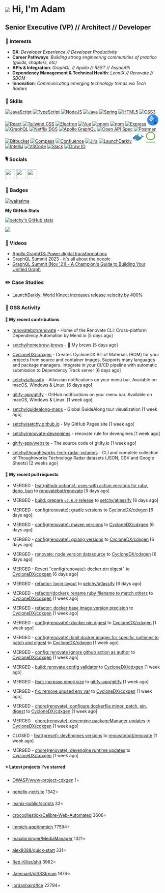![](https://user-images.githubusercontent.com/18350557/176309783-0785949b-9127-417c-8b55-ab5a4333674e.gif) Hi, I'm Adam
============================================================================================================================

Senior Executive (VP) // Architect // Developer
-----------------------------------------------

### 🔭 Interests

- **DX**: *Developer Experience // Developer Productivity*
- **Career Pathways**: *Building strong engineering communities of practice (guilds, chapters, etc)*
- **APIs & Integration**: *GraphQL // Apollo // REST // AsyncAPI*
- **Dependency Management & Technical Health**: *LeanIX // Renovate // SBOM*
- **Innovation**: *Communicating emerging technology trends via Tech Radars*

### 💪 Skills

<p align="left">
  <a href="https://developer.mozilla.org/en-US/docs/Web/JavaScript" target="_blank" rel="noreferrer"><img src="https://raw.githubusercontent.com/danielcranney/readme-generator/main/public/icons/skills/javascript-colored.svg" width="36" height="36" alt="JavaScript" /></a>
  <a href="https://www.typescriptlang.org/" target="_blank" rel="noreferrer"><img src="https://raw.githubusercontent.com/danielcranney/readme-generator/main/public/icons/skills/typescript-colored.svg" width="36" height="36" alt="TypeScript" /></a>
  <a href="https://nodejs.org/en/" target="_blank" rel="noreferrer"><img src="https://raw.githubusercontent.com/danielcranney/readme-generator/main/public/icons/skills/nodejs-colored.svg" width="36" height="36" alt="NodeJS" /></a>
  <a href="https://www.oracle.com/java/" target="_blank" rel="noreferrer"><img src="https://raw.githubusercontent.com/danielcranney/readme-generator/main/public/icons/skills/java-colored.svg" width="36" height="36" alt="Java" /></a>
  <a href="https://spring.io/" target="_blank" rel="noreferrer"><img src="https://cdn.worldvectorlogo.com/logos/spring-3.svg" width="36" height="36" alt="Spring" /></a> 
  <a href="https://developer.mozilla.org/en-US/docs/Glossary/HTML5" target="_blank" rel="noreferrer"><img src="https://raw.githubusercontent.com/danielcranney/readme-generator/main/public/icons/skills/html5-colored.svg" width="36" height="36" alt="HTML5" /></a>
  <a href="https://www.w3.org/TR/CSS/#css" target="_blank" rel="noreferrer"><img src="https://raw.githubusercontent.com/danielcranney/readme-generator/main/public/icons/skills/css3-colored.svg" width="36" height="36" alt="CSS3" /></a>
  <a href="https://react.dev/" target="_blank" rel="noreferrer"><img src="https://cdn.worldvectorlogo.com/logos/react-2.svg" width="36" height="36" alt="React" /></a>
  <a href="https://tailwindcss.com/" target="_blank" rel="noreferrer"><img src="https://cdn.worldvectorlogo.com/logos/tailwind-css-2.svg" width="36" height="36" alt="Tailwind CSS" /></a>
  <a href="https://www.electronjs.org/" target="_blank" rel="noreferrer"><img src="https://cdn.worldvectorlogo.com/logos/electron-1.svg" width="36" height="36" alt="Electron" /></a>
  <a href="https://vuejs.org/" target="_blank" rel="noreferrer"><img src="https://cdn.worldvectorlogo.com/logos/vue-9.svg" width="36" height="36" alt="Vue" /></a>
  <a href="https://pnpm.io/" target="_blank" rel="noreferrer"><img src="https://encrypted-tbn0.gstatic.com/images?q=tbn:ANd9GcSGcwBnoTNg212cvEclMX-_qRw_P-_odFp3aafVal77Hg&s" width="36" height="36" alt="pnpm" /></a>
  <a href="https://www.npmjs.com/" target="_blank" rel="noreferrer"><img src="https://cdn.worldvectorlogo.com/logos/npm-square-red-1.svg" width="36" height="36" alt="npm" /></a>
  <a href="https://expressjs.com/" target="_blank" rel="noreferrer"><img src="https://raw.githubusercontent.com/danielcranney/readme-generator/main/public/icons/skills/express-colored.svg" width="36" height="36" alt="Express" /></a>
  <a href="https://docs.renovatebot.com/" target="_blank" rel="noreferrer"><img src="https://raw.githubusercontent.com/renovatebot/renovate/refs/heads/main/docs/usage/assets/images/logo.png" width="36" height="36" alt="Renovate" /></a>
  <a href="https://graphql.org/" target="_blank" rel="noreferrer"><img src="https://raw.githubusercontent.com/danielcranney/readme-generator/main/public/icons/skills/graphql-colored.svg" width="36" height="36" alt="GraphQL" /></a>
  <a href="https://netflix.github.io/dgs/" target="_blank" rel="noreferrer"><img src="https://raw.githubusercontent.com/Netflix/dgs/main/docs/images/dgs-framework-brand/Icon/dgs-icon--blue.svg" width="36" height="36" alt="Netflix DGS" /></a>
  <a href="https://apollographql.com/" target="_blank" rel="noreferrer"><img src="https://cdn.worldvectorlogo.com/logos/apollo-graphql-compact.svg" width="36" height="36" alt="Apollo GraphQL" /></a>
  <a href="https://swagger.io/specification/" target="_blank" rel="noreferrer"><img src="https://cdn.worldvectorlogo.com/logos/openapi-1.svg" width="36" height="36" alt="Open API Spec" /></a>
  <a href="https://www.postman.com//" target="_blank" rel="noreferrer"><img src="https://cdn.worldvectorlogo.com/logos/postman.svg" width="36" height="36" alt="Postman" /></a>
  <a href="https://www.atlassian.com/software/bitbucket" target="_blank" rel="noreferrer"><img src="https://cdn.worldvectorlogo.com/logos/bitbucket-icon.svg" width="36" height="36" alt="Bitbucket" /></a>
  <a href="https://www.atlassian.com/software/compass" target="_blank" rel="noreferrer"><img src="https://cdn.worldvectorlogo.com/logos/atlassian-compass-1.svg" width="36" height="36" alt="Compass" /></a>
  <a href="https://www.atlassian.com/software/confluence" target="_blank" rel="noreferrer"><img src="https://cdn.worldvectorlogo.com/logos/confluence-1.svg" width="36" height="36" alt="Confluence" /></a>
  <a href="https://www.atlassian.com/software/jira" target="_blank" rel="noreferrer"><img src="https://cdn.worldvectorlogo.com/logos/jira-1.svg" width="36" height="36" alt="Jira" /></a>
  <a href="https://launchdarkly.com/" target="_blank" rel="noreferrer"><img src="https://cdn.worldvectorlogo.com/logos/launchdarkly-2.svg" width="36" height="36" alt="LaunchDarkly" /></a>
  <a href="https://docker.com/" target="_blank" rel="noreferrer"><img src="https://raw.githubusercontent.com/nx211/homer-icons/master/png/docker.png" width="36" height="36" alt="Docker" /></a>
  <a href="https://jfrog.com/artifactory/" target="_blank" rel="noreferrer"><img src="https://raw.githubusercontent.com/nx211/homer-icons/master/png/artifactory.png" width="36" height="36" alt="Artifactory" /></a>
  <a href="https://www.jetbrains.com/idea/" target="_blank" rel="noreferrer"><img src="https://cdn.worldvectorlogo.com/logos/intellij-idea-1.svg" width="36" height="36" alt="IntelliJ" /></a>
  <a href="https://code.visualstudio.com/" target="_blank" rel="noreferrer"><img src="https://cdn.worldvectorlogo.com/logos/visual-studio-code-1.svg" width="36" height="36" alt="VSCode" /></a>
  <a href="https://slack.com/" target="_blank" rel="noreferrer"><img src="https://cdn.worldvectorlogo.com/logos/slack-new-logo.svg" width="36" height="36" alt="Slack" /></a>
  <a href="https://drawio-app.com/" target="_blank" rel="noreferrer"><img src="https://cdn.worldvectorlogo.com/logos/draw-io.svg" width="36" height="36" alt="Draw IO" /></a>
</p>

                      

### 🎙️ Socials
                  
<p align="left">
  <a href="https://www.github.com/setchy" target="_blank" rel="noreferrer"><img src="https://raw.githubusercontent.com/danielcranney/readme-generator/main/public/icons/socials/github.svg" width="32" height="32" /></a>
  <a href="https://www.linkedin.com/in/adamsetch" target="_blank" rel="noreferrer"><img src="https://raw.githubusercontent.com/danielcranney/readme-generator/main/public/icons/socials/linkedin.svg" width="32" height="32" /></a>
  <a href="https://www.twitter.com/setchy87" target="_blank" rel="noreferrer"><img src="https://raw.githubusercontent.com/danielcranney/readme-generator/main/public/icons/socials/twitter.svg" width="32" height="32" /></a>
</p>

### 📛 Badges

[![wakatime](https://wakatime.com/badge/user/2b948ae2-4be1-4020-8a57-7de60b53fe1d.svg)](https://wakatime.com/@2b948ae2-4be1-4020-8a57-7de60b53fe1d)

<b>My GitHub Stats</b>

<a href="http://www.github.com/setchy"><img src="https://github-readme-stats.vercel.app/api?username=setchy&show_icons=true&hide=&count_private=true&title_color=0891b2&text_color=ffffff&icon_color=0891b2&bg_color=1c1917&hide_border=true&show_icons=true" alt="setchy's GitHub stats" /></a>

<a href="http://www.github.com/setchy"><img src="https://github-readme-streak-stats.herokuapp.com/?user=setchy&stroke=ffffff&background=1c1917&ring=0891b2&fire=0891b2&currStreakNum=ffffff&currStreakLabel=0891b2&sideNums=ffffff&sideLabels=ffffff&dates=ffffff&hide_border=true" /></a>

### 📼 Videos

- [Apollo GraphOS: Power digital transformations](https://www.apollographql.com/enterprise?wvideo=4fu2lsjssc)
- [GraphQL Summit 2023 - it's all about the people](https://www.youtube.com/watch?v=090IWEcHbJc)
- [GraphQL Summit (Nov '21) - A Champion's Guide to Building Your Unified Graph](https://www.apollographql.com/events/roundtable/graphql-summit-november-2021/a-champions-guide-to-building-your-unified-graph)

### ✏️ Case Studies

- [LaunchDarkly: World Kinect increases release velocity by 400%](https://launchdarkly.com/case-studies/world-kinect/)

### 🎯 OSS Activity
#### 🚀 My recent contributions



- [renovatebot/renovate](https://github.com/renovatebot/renovate) - Home of the Renovate CLI: Cross-platform Dependency Automation by Mend.io [5 days ago]

- [setchy/homebrew-brews](https://github.com/setchy/homebrew-brews) - 🍻 My brews [5 days ago]

- [CycloneDX/cdxgen](https://github.com/CycloneDX/cdxgen) - Creates CycloneDX Bill of Materials (BOM) for your projects from source and container images. Supports many languages and package managers. Integrate in your CI/CD pipeline with automatic submission to Dependency Track server [6 days ago]

- [setchy/atlassify](https://github.com/setchy/atlassify) - Atlassian notifications on your menu bar. Available on macOS, Windows &amp; Linux.  [6 days ago]

- [gitify-app/gitify](https://github.com/gitify-app/gitify) - GitHub notifications on your menu bar. Available on macOS, Windows &amp; Linux. [1 week ago]

- [setchy/guidealong-maps](https://github.com/setchy/guidealong-maps) - Global GuideAlong tour visualization [1 week ago]

- [setchy/setchy.github.io](https://github.com/setchy/setchy.github.io) - My GitHub Pages site [1 week ago]

- [setchy/renovate-devengines](https://github.com/setchy/renovate-devengines) - renovate rule for devengines [1 week ago]

- [gitify-app/website](https://github.com/gitify-app/website) - The source code of gitify.io [1 week ago]

- [setchy/thoughtworks-tech-radar-volumes](https://github.com/setchy/thoughtworks-tech-radar-volumes) - CLI and complete collection of Thoughtworks Technology Radar datasets (JSON, CSV and Google Sheets) [2 weeks ago]

#### 🎉 My recent pull requests



- MERGED - [feat(github-actions): uses-with action versions for ruby, deno, bun](https://github.com/renovatebot/renovate/pull/38132) to [renovatebot/renovate](https://github.com/renovatebot/renovate) [5 days ago]

- MERGED - [build: prepare `v2.6.0` release](https://github.com/setchy/atlassify/pull/1587) to [setchy/atlassify](https://github.com/setchy/atlassify) [6 days ago]

- MERGED - [config(renovate): gradle versions](https://github.com/CycloneDX/cdxgen/pull/2350) to [CycloneDX/cdxgen](https://github.com/CycloneDX/cdxgen) [6 days ago]

- MERGED - [config(renovate): maven versions](https://github.com/CycloneDX/cdxgen/pull/2349) to [CycloneDX/cdxgen](https://github.com/CycloneDX/cdxgen) [6 days ago]

- MERGED - [config(renovate): golang versions](https://github.com/CycloneDX/cdxgen/pull/2347) to [CycloneDX/cdxgen](https://github.com/CycloneDX/cdxgen) [6 days ago]

- MERGED - [renovate: node version datasource](https://github.com/CycloneDX/cdxgen/pull/2345) to [CycloneDX/cdxgen](https://github.com/CycloneDX/cdxgen) [6 days ago]

- MERGED - [Revert &#34;config(renovate): docker pin digest&#34;](https://github.com/CycloneDX/cdxgen/pull/2344) to [CycloneDX/cdxgen](https://github.com/CycloneDX/cdxgen) [6 days ago]

- MERGED - [refactor: login layout](https://github.com/setchy/atlassify/pull/1586) to [setchy/atlassify](https://github.com/setchy/atlassify) [6 days ago]

- MERGED - [refactor(docker): rename ruby filename to match others](https://github.com/CycloneDX/cdxgen/pull/2343) to [CycloneDX/cdxgen](https://github.com/CycloneDX/cdxgen) [1 week ago]

- MERGED - [refactor: docker base image version precision](https://github.com/CycloneDX/cdxgen/pull/2331) to [CycloneDX/cdxgen](https://github.com/CycloneDX/cdxgen) [1 week ago]

- MERGED - [config(renovate): docker pin digest](https://github.com/CycloneDX/cdxgen/pull/2330) to [CycloneDX/cdxgen](https://github.com/CycloneDX/cdxgen) [1 week ago]

- MERGED - [config(renovate): limit docker images for specific runtimes to patch and digest](https://github.com/CycloneDX/cdxgen/pull/2329) to [CycloneDX/cdxgen](https://github.com/CycloneDX/cdxgen) [1 week ago]

- MERGED - [config: renovate ignore github action as author](https://github.com/CycloneDX/cdxgen/pull/2324) to [CycloneDX/cdxgen](https://github.com/CycloneDX/cdxgen) [1 week ago]

- MERGED - [build: renovate config validator](https://github.com/CycloneDX/cdxgen/pull/2323) to [CycloneDX/cdxgen](https://github.com/CycloneDX/cdxgen) [1 week ago]

- MERGED - [feat: increase emoji size](https://github.com/gitify-app/gitify/pull/2235) to [gitify-app/gitify](https://github.com/gitify-app/gitify) [1 week ago]

- MERGED - [fix: remove unused env var](https://github.com/CycloneDX/cdxgen/pull/2310) to [CycloneDX/cdxgen](https://github.com/CycloneDX/cdxgen) [1 week ago]

- MERGED - [chore(renovate): configure dockerfile minor, patch, pin, digest](https://github.com/CycloneDX/cdxgen/pull/2309) to [CycloneDX/cdxgen](https://github.com/CycloneDX/cdxgen) [1 week ago]

- MERGED - [chore(renovate): devengine packageManager updates](https://github.com/CycloneDX/cdxgen/pull/2308) to [CycloneDX/cdxgen](https://github.com/CycloneDX/cdxgen) [1 week ago]

- CLOSED - [feat(preset): devEngines versions](https://github.com/renovatebot/renovate/pull/38044) to [renovatebot/renovate](https://github.com/renovatebot/renovate) [1 week ago]

- MERGED - [chore(renovate): devengine runtime updates](https://github.com/CycloneDX/cdxgen/pull/2305) to [CycloneDX/cdxgen](https://github.com/CycloneDX/cdxgen) [1 week ago]

#### ⭐ Latest projects I've starred



- [OWASP/www-project-cdxgen](https://github.com/OWASP/www-project-cdxgen) 1⭐

- [nohello-net/site](https://github.com/nohello-net/site) 1342⭐

- [leanix-public/scripts](https://github.com/leanix-public/scripts) 32⭐

- [crocodilestick/Calibre-Web-Automated](https://github.com/crocodilestick/Calibre-Web-Automated) 3606⭐

- [immich-app/immich](https://github.com/immich-app/immich) 77594⭐

- [maxdorninger/MediaManager](https://github.com/maxdorninger/MediaManager) 1321⭐

- [alex8088/quick-start](https://github.com/alex8088/quick-start) 331⭐

- [Red-Killer/shit](https://github.com/Red-Killer/shit) 3982⭐

- [Jaennaet/pISSStream](https://github.com/Jaennaet/pISSStream) 1876⭐

- [jordanbaird/Ice](https://github.com/jordanbaird/Ice) 22794⭐


